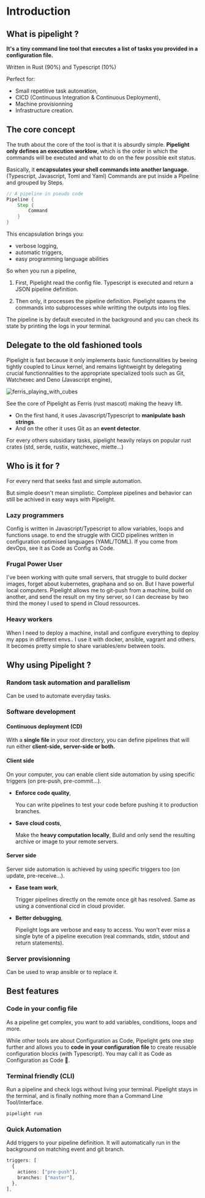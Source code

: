 <script setup>
import Example from '@components/Example.vue';
import Sheet from '@components/Sheet.vue';
import Schema from '@components/Schema.vue';
import Features from "@components/Features.vue";
</script>

# Introduction

## What is pipelight ?

**It's a tiny command line tool that executes a list of tasks you provided in a configuration file.**

Written in Rust (90%) and Typescript (10%)

Perfect for:

- Small repetitive task automation,
- CICD (Continuous Integration & Continuous Deployment),
- Machine provisionning
- Infrastructure creation.

## The core concept

The truth about the core of the tool is that it is absurdly simple.
**Pipelight only defines an execution worklow**, which is the order in which the commands will be executed
and what to do on the few possible exit status.

Basically, it **encapsulates your shell commands into another language.** (Typescript, Javascript, Toml and Yaml)
Commands are put inside a Pipeline and grouped by Steps.

```rs
// A pipeline in pseudo code
Pipeline {
    Step {
        Command
    }
}
```

This encapsulation brings you:

- verbose logging,
- automatic triggers,
- easy programming language abilities

So when you run a pipeline,

1. First, Pipelight read the config file.
   Typescript is executed and return a JSON pipeline definition.

2. Then only, it processes the pipeline definition.
   Pipelight spawns the commands into subprocesses while writting the outputs into log files.

<Schema/>

The pipeline is by default executed in the background and
you can check its state by printing the logs in your terminal.

## Delegate to the old fashioned tools

Pipelight is fast because it only implements basic functionnalities by beeing tightly coupled to Linux kernel,
and remains lightweight by delegating crucial functionnalities
to the appropriate specialized tools such as Git, Watchexec and Deno (Javascript engine),

<div class="flex justify-center">
    <img src="/images/ferris_playing_pipelight.png" alt="ferris_playing_with_cubes" class="sm">
</div>

See the core of Pipelight as Ferris (rust mascot) making the heavy lift.

- On the first hand, it uses Javascript/Typescript to **manipulate bash strings**.
- And on the other it uses Git as an **event detector**.

For every others subsidiary tasks, pipelight heavily relays on popular rust crates (std, serde, rustix, watchexec, miette...)

## Who is it for ?

For every nerd that seeks fast and simple automation.

But simple doesn't mean simplistic.
Complexe pipelines and behavior can still be achived in easy ways
with Pipelight.

### Lazy programmers

Config is written in Javascript/Typescript to allow variables, loops and functions usage.
to end the struggle with CICD pipelines written in configuration optimised languages (YAML/TOML).
If you come from devOps, see it as Code as Config as Code.

### Frugal Power User

I've been working with quite small servers, that struggle to build docker images, forget about kubernetes, graphana and so on.
But I have powerful local computers.
Pipelight allows me to git-push from a machine, build on another, and send the result on my tiny server,
so I can decrease by two third the money I used to spend in Cloud ressources.

### Heavy workers

When I need to deploy a machine, install and configure everything to deploy my apps in different envs..
I use it with docker, ansible, vagrant and others.
It becomes pretty simple to share variables/env between tools.

## Why using Pipelight ?

### Random task automation and parallelism

Can be used to automate everyday tasks.

### Software development

#### Continuous deployment (CD)

With a **single file** in your root directory, you can define pipelines that will run either
**client-side, server-side or both.**

#### Client side

On your computer, you can enable client side automation by using specific triggers (on pre-push, pre-commit...).

- **Enforce code quality**,

  You can write pipelines to test your code before pushing it to production branches.

- **Save cloud costs**,

  Make the **heavy computation locally**,
  Build and only send the resulting archive or image to your remote servers.

#### Server side

Server side automation is achieved by using specific triggers too (on update, pre-receive...).

- **Ease team work**,

  Trigger pipelines directly on the remote once git has resolved.
  Same as using a conventional cicd in cloud provider.

- **Better debugging**,

  Pipelight logs are verbose and easy to access.
  You won't ever miss a single byte of a pipeline execution (real commands, stdin, stdout and return statements).

### Server provisionning

Can be used to wrap ansible or to replace it.

## Best features

<Features/>

### Code in your config file

As a pipeline get complex, you want to add variables, conditions, loops and more.

While other tools are about Configuration as Code,
Pipelight gets one step further and allows you to **code in your configuration file** to create reusable configuration blocks (with Typescript).
You may call it as Code as Configuration as Code 🥴.

### Terminal friendly (CLI)

Run a pipeline and check logs without living your terminal.
Pipelight stays in the terminal, and is finally nothing more than a Command Line Tool/Interface.

```sh
pipelight run
```

### Quick Automation

Add triggers to your pipeline definition.
It will automatically run in the background on matching event and git branch.

```ts
triggers: [
  {
    actions: ["pre-push"],
    branches: ["master"],
  },
],
```

